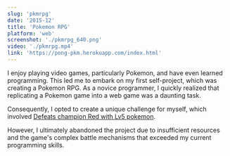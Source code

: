 ```yaml
---
slug: 'pkmrpg'
date: '2015-12'
title: 'Pokemon RPG'
platform: 'web'
screenshot: './pkmrpg_640.png'
video: './pkmrpg.mp4'
link: 'https://pong-pkm.herokuapp.com/index.html'
---
```


I enjoy playing video games, particularly <span>Pokemon</span>, and have even learned programming. This led me to embark on my first self-project, which was creating a <span>Pokemon RPG</span>. As a novice programmer, I quickly realized that replicating a <span>Pokemon</span> game into a web game was a daunting task.

Consequently, I opted to create a unique challenge for myself, which involved <a href="https://www.youtube.com/watch?v=f4xL2kEN9Yk">Defeats champion Red with Lv5 pokemon</a>.

However, I ultimately abandoned the project due to insufficient resources and the game's complex battle mechanisms that exceeded my current programming skills.

